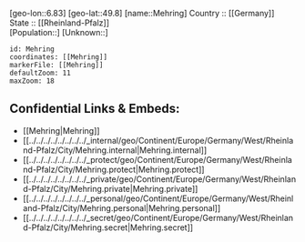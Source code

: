 ﻿---
location: [49.8,6.83] 
mapzoom: [7,12] 
mapmarker: city 
type: City
tags:
- geo/City


SpocWebEntityId: 32382
isDeleted: false
confidential: public

---
[geo-lon::6.83] 
[geo-lat::49.8] 
[name::Mehring] 
Country :: [[Germany]]  
State :: [[Rheinland-Pfalz]]  
[Population::] 
[Unknown::] 


```leaflet
id: Mehring
coordinates: [[Mehring]] 
markerFile: [[Mehring]] 
defaultZoom: 11 
maxZoom: 18
```


## Confidential Links & Embeds: 
- [[Mehring|Mehring]]  
- [[../../../../../../../../_internal/geo/Continent/Europe/Germany/West/Rheinland-Pfalz/City/Mehring.internal|Mehring.internal]] 
- [[../../../../../../../../_protect/geo/Continent/Europe/Germany/West/Rheinland-Pfalz/City/Mehring.protect|Mehring.protect]] 
- [[../../../../../../../../_private/geo/Continent/Europe/Germany/West/Rheinland-Pfalz/City/Mehring.private|Mehring.private]] 
- [[../../../../../../../../_personal/geo/Continent/Europe/Germany/West/Rheinland-Pfalz/City/Mehring.personal|Mehring.personal]] 
- [[../../../../../../../../_secret/geo/Continent/Europe/Germany/West/Rheinland-Pfalz/City/Mehring.secret|Mehring.secret]] 
